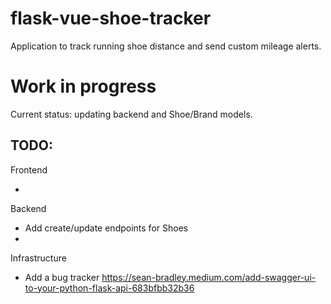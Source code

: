 # flask-vue-shoe-tracker

Application to track running shoe distance and send custom mileage alerts.

# Work in progress

Current status: updating backend and Shoe/Brand models.

## TODO:

Frontend

-

Backend

- Add create/update endpoints for Shoes
-

Infrastructure

- Add a bug tracker https://sean-bradley.medium.com/add-swagger-ui-to-your-python-flask-api-683bfbb32b36
